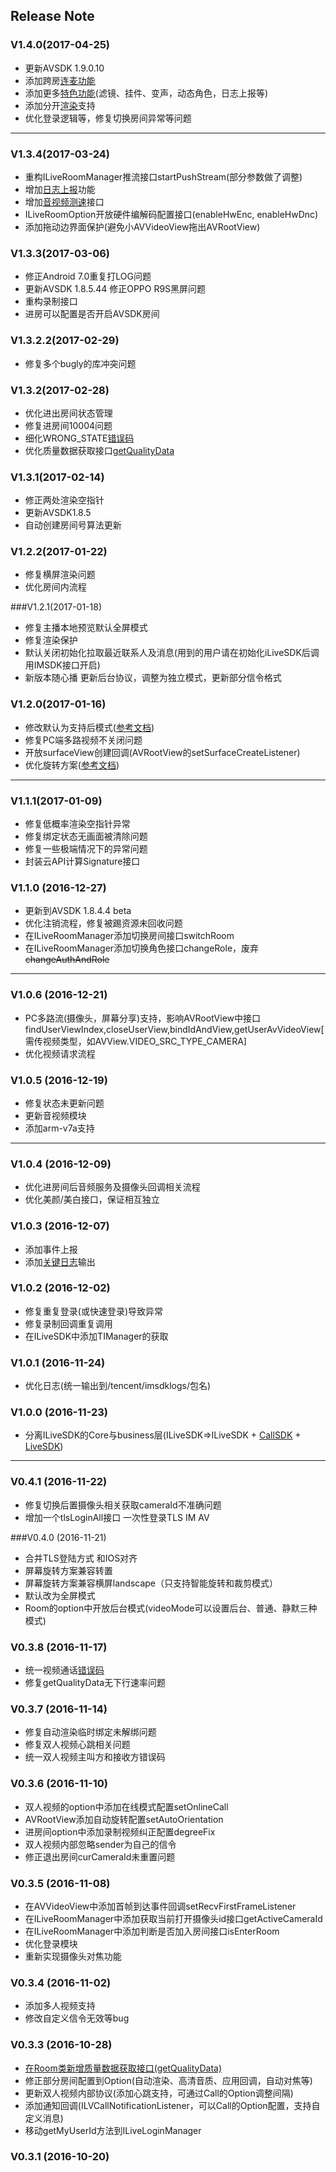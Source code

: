## Release Note

### V1.4.0(2017-04-25)
 - 更新AVSDK 1.9.0.10
 - 添加跨房[连麦功能](https://github.com/zhaoyang21cn/ILiveSDK_iOS_Demos/blob/master/doc/%E8%B7%A8%E6%88%BF%E8%BF%9E%E9%BA%A6.md)
 - 添加更多[特色功能](https://github.com/zhaoyang21cn/ILiveSDK_iOS_Demos/blob/master/doc/%E7%89%B9%E8%89%B2%E5%8A%9F%E8%83%BD.md)(滤镜、挂件、变声，动态角色，日志上报等)
 - 添加分开[渲染](https://github.com/zhaoyang21cn/ILiveSDK_Android_Demos/blob/master/doc/ILiveSDK/AndroidRenderIntr.md)支持
 - 优化登录逻辑等，修复切换房间异常等问题
---
 
### V1.3.4(2017-03-24)
 - 重构ILiveRoomManager推流接口startPushStream(部分参数做了调整)
 - 增加[日志上报](https://github.com/zhaoyang21cn/suixinbo_doc/blob/master/doc2/loguploader.md)功能
 - 增加[音视频测速](https://github.com/zhaoyang21cn/suixinbo_doc/blob/master/doc2/speed%20test.md)接口
 - ILiveRoomOption开放硬件编解码配置接口(enableHwEnc, enableHwDnc)
 - 添加拖动边界面保护(避免小AVVideoView拖出AVRootView)
 
### V1.3.3(2017-03-06)
 - 修正Android 7.0重复打LOG问题
 - 更新AVSDK 1.8.5.44 修正OPPO R9S黑屏问题
 - 重构录制接口
 - 进房可以配置是否开启AVSDK房间

 
### V1.3.2.2(2017-02-29)
 - 修复多个bugly的库冲突问题
 
### V1.3.2(2017-02-28)
 - 优化进出房间状态管理
 - 修复进房间10004问题
 - 细化WRONG_STATE[错误码](./error.md)
 - 优化质量数据获取接口[getQualityData](./quality.md)
 
### V1.3.1(2017-02-14)
 - 修正两处渲染空指针
 - 更新AVSDK1.8.5
 - 自动创建房间号算法更新
 
### V1.2.2(2017-01-22)
 - 修复横屏渲染问题
 - 优化房间内流程

###V1.2.1(2017-01-18)
 - 修复主播本地预览默认全屏模式
 - 修复渲染保护
 - 默认关闭初始化拉取最近联系人及消息(用到的用户请在初始化iLiveSDK后调用IMSDK接口开启)
 - 新版本随心播 更新后台协议，调整为独立模式，更新部分信令格式
 
### V1.2.0(2017-01-16)
 - 修改默认为支持后模式([参考文档](https://github.com/zhaoyang21cn/suixinbo_doc/blob/master/doc2/breakEvent.md))
 - 修复PC端多路视频不关闭问题
 - 开放surfaceView创建回调(AVRootView的setSurfaceCreateListener)
 - 优化旋转方案([参考文档](https://github.com/zhaoyang21cn/suixinbo_doc/blob/master/doc2/rotate.md))
 
 ---

 
### V1.1.1(2017-01-09)
- 修复低概率渲染空指针异常
- 修复绑定状态无画面被清除问题
- 修复一些极端情况下的异常问题
- 封装云API计算Signature接口

### V1.1.0 (2016-12-27)
- 更新到AVSDK 1.8.4.4 beta
- 优化注销流程，修复被踢资源未回收问题
- 在ILiveRoomManager添加切换房间接口switchRoom
- 在ILiveRoomManager添加切换角色接口changeRole，废弃~~changeAuthAndRole~~

---

### V1.0.6 (2016-12-21)
- PC多路流(摄像头，屏幕分享)支持，影响AVRootView中接口findUserViewIndex,closeUserView,bindIdAndView,getUserAvVideoView[需传视频类型，如AVView.VIDEO_SRC_TYPE_CAMERA]
- 优化视频请求流程

### V1.0.5 (2016-12-19)
- 修复状态未更新问题
- 更新音视频模块
- 添加arm-v7a支持

---

### V1.0.4 (2016-12-09)
- 优化进房间后音频服务及摄像头回调相关流程
- 优化美颜/美白接口，保证相互独立

### V1.0.3 (2016-12-07)
- 添加事件上报
- 添加[关键日志](./Logs.md)输出

### V1.0.2 (2016-12-02)
- 修复重复登录(或快速登录)导致异常
- 修复录制回调重复调用
- 在ILiveSDK中添加TIManager的获取

### V1.0.1 (2016-11-24)
- 优化日志(统一输出到/tencent/imsdklogs/包名)

### V1.0.0 (2016-11-23)
- 分离ILiveSDK的Core与business层(ILiveSDK=>ILiveSDK + [CallSDK](https://github.com/zhaoyang21cn/CallSDK_Android_Demo) + [LiveSDK](https://github.com/zhaoyang21cn/ILiveSDK_Android_Demos/blob/master/doc/ILiveSDK/ILVLiveManager.md))

---

### V0.4.1 (2016-11-22)
- 修复切换后置摄像头相关获取cameraId不准确问题
- 增加一个tlsLoginAll接口 一次性登录TLS IM AV 

###V0.4.0 (2016-11-21)
- 合并TLS登陆方式 和IOS对齐
- 屏幕旋转方案兼容转置
- 屏幕旋转方案兼容横屏landscape（只支持智能旋转和裁剪模式）
- 默认改为全屏模式
- Room的option中开放后台模式(videoMode可以设置后台、普通、静默三种模式)

### V0.3.8 (2016-11-17)
- 统一视频通话[错误码](./error.md)
- 修复getQualityData无下行速率问题

### V0.3.7 (2016-11-14)
- 修复自动渲染临时绑定未解绑问题
- 修复双人视频心跳相关问题
- 统一双人视频主叫方和接收方错误码

### V0.3.6 (2016-11-10)
- 双人视频的option中添加在线模式配置setOnlineCall
- AVRootView添加自动旋转配置setAutoOrientation
- 进房间option中添加录制视频纠正配置degreeFix
- 双人视频内部忽略sender为自己的信令
- 修正退出房间curCameraId未重置问题

### V0.3.5 (2016-11-08)
- 在AVVideoView中添加首帧到达事件回调setRecvFirstFrameListener
- 在ILiveRoomManager中添加获取当前打开摄像头id接口getActiveCameraId
- 在ILiveRoomManager中添加判断是否加入房间接口isEnterRoom
- 优化登录模块
- 重新实现摄像头对焦功能

### V0.3.4 (2016-11-02)
- 添加多人视频支持
- 修改自定义信令无效等bug

### V0.3.3 (2016-10-28)
- [在Room类新增质量数据获取接口(getQualityData)](./quality.md)
- 修正部分房间配置到Option(自动渲染、高清音质、应用回调，自动对焦等)
- 更新双人视频内部协议(添加心跳支持，可通过Call的Option调整间隔)
- 添加通知回调(ILVCallNotificationListener，可以Call的Option配置，支持自定义消息)
- 移动getMyUserId方法到ILiveLoginManager

### V0.3.1 (2016-10-20)
